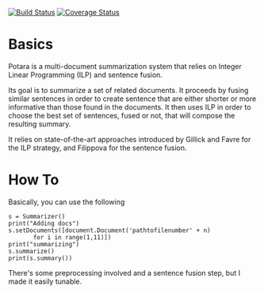 [![Build Status](https://travis-ci.org/sildar/potara.svg?branch=master)](https://travis-ci.org/sildar/potara)
[![Coverage Status](https://coveralls.io/repos/sildar/potara/badge.png?branch=master)](https://coveralls.io/r/sildar/potara?branch=master)

# Basics

Potara is a multi-document summarization system that relies on Integer
Linear Programming (ILP) and sentence fusion.

Its goal is to summarize a set of related documents.
It proceeds by fusing similar sentences in order to create sentence
that are either shorter or more informative than those found in the
documents.
It then uses ILP in order to choose the best set of sentences, fused
or not, that will compose the resulting summary.

It relies on state-of-the-art approaches introduced by Gillick and
Favre for the ILP strategy, and Filippova for the sentence fusion.

# How To

Basically, you can use the following

```
s = Summarizer()
print("Adding docs")
s.setDocuments([document.Document('pathtofilenumber' + n)
       for i in range(1,11)])
print("summarizing")
s.summarize()
print(s.summary())
```

There's some preprocessing involved and a sentence fusion step, but I
made it easily tunable.
